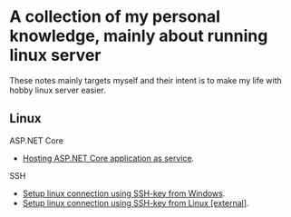 # A collection of my personal knowledge, mainly about running linux server
These notes mainly targets myself and their intent is to make my life with hobby linux server easier.

## Linux

ASP.NET Core
- [Hosting ASP.NET Core application as service](linux/asp-net-core-as-service.md).

SSH
- [Setup linux connection using SSH-key from Windows](linux/ssh-key-from-windows.md).
- [Setup linux connection using SSH-key from Linux [external]](https://www.raspberrypi.org/documentation/remote-access/ssh/passwordless.md).
